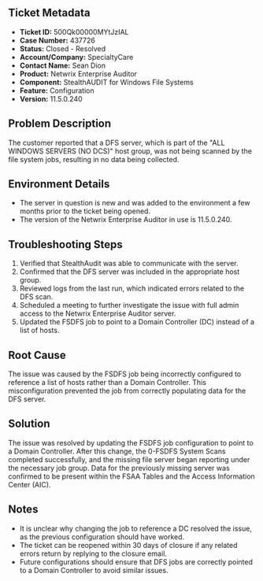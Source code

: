 ## Ticket Metadata
- **Ticket ID:** 500Qk00000MYtJzIAL
- **Case Number:** 437726
- **Status:** Closed - Resolved
- **Account/Company:** SpecialtyCare
- **Contact Name:** Sean Dion
- **Product:** Netwrix Enterprise Auditor
- **Component:** StealthAUDIT for Windows File Systems
- **Feature:** Configuration
- **Version:** 11.5.0.240

## Problem Description
The customer reported that a DFS server, which is part of the "ALL WINDOWS SERVERS (NO DCS)" host group, was not being scanned by the file system jobs, resulting in no data being collected.

## Environment Details
- The server in question is new and was added to the environment a few months prior to the ticket being opened.
- The version of the Netwrix Enterprise Auditor in use is 11.5.0.240.

## Troubleshooting Steps
1. Verified that StealthAudit was able to communicate with the server.
2. Confirmed that the DFS server was included in the appropriate host group.
3. Reviewed logs from the last run, which indicated errors related to the DFS scan.
4. Scheduled a meeting to further investigate the issue with full admin access to the Netwrix Enterprise Auditor server.
5. Updated the FSDFS job to point to a Domain Controller (DC) instead of a list of hosts.

## Root Cause
The issue was caused by the FSDFS job being incorrectly configured to reference a list of hosts rather than a Domain Controller. This misconfiguration prevented the job from correctly populating data for the DFS server.

## Solution
The issue was resolved by updating the FSDFS job configuration to point to a Domain Controller. After this change, the 0-FSDFS System Scans completed successfully, and the missing file server began reporting under the necessary job group. Data for the previously missing server was confirmed to be present within the FSAA Tables and the Access Information Center (AIC).

## Notes
- It is unclear why changing the job to reference a DC resolved the issue, as the previous configuration should have worked.
- The ticket can be reopened within 30 days of closure if any related errors return by replying to the closure email.
- Future configurations should ensure that DFS jobs are correctly pointed to a Domain Controller to avoid similar issues.